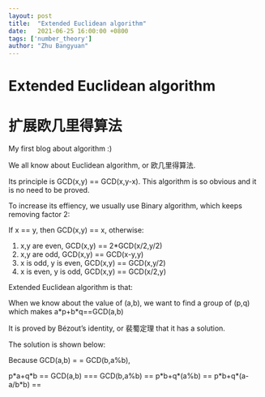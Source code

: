 ```yaml
---
layout: post
title:  "Extended Euclidean algorithm"
date:   2021-06-25 16:00:00 +0800
tags: ['number_theory']
author: "Zhu Bangyuan"
---
```


# Extended Euclidean algorithm <br>
# 扩展欧几里得算法

My first blog about algorithm :)<br>

We all know about Euclidean algorithm, or 欧几里得算法.<br>

Its principle is GCD(x,y) == GCD(x,y-x). This algorithm is so obvious and it is no need to be proved.<br>

To increase its effiency, we usually use Binary algorithm, which keeps removing factor 2:<br>

If x == y, then GCD(x,y) == x, otherwise:<br>

1. x,y are even, GCD(x,y) == 2\*GCD(x/2,y/2)<br>
2. x,y are odd, GCD(x,y) == GCD(x-y,y)<br>
3. x is odd, y is even, GCD(x,y) == GCD(x,y/2)<br>
4. x is even, y is odd, GCD(x,y) == GCD(x/2,y)<br>

Extended Euclidean algorithm is that:<br>

When we know about the value of (a,b), we want to find a group of (p,q) which makes  a\*p+b\*q==GCD(a,b)<br>

It is proved by Bézout’s identity, or 裴蜀定理 that it has a solution.<br>

The solution is shown below:<br>

Because GCD(a,b) = = GCD(b,a%b), <br>

p\*a+q\*b == GCD(a,b) === GCD(b,a%b) == p\*b+q\*(a%b) == p\*b+q\*(a-a/b\*b) == 